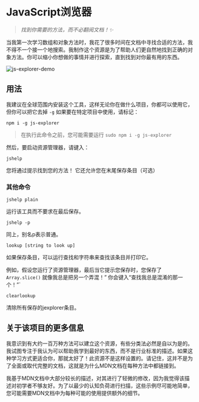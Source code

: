 # JavaScript浏览器

> _找到你需要的方法，而不必翻阅文档！✨_

当我第一次学习数组和对象方法时，我花了很多时间在文档中寻找合适的方法，我不得不一个接一个地搜索。我制作这个资源是为了帮助人们更自然地找到正确的对象方法。你可以缩小你想做的事情并进行探索，直到找到对你最有用的东西。

![js-explorer-demo](https://user-images.githubusercontent.com/2281088/124371705-9e321780-dc41-11eb-9624-d6e33f00334d.gif)

## 用法

我建议在全球范围内安装这个工具，这样无论你在做什么项目，你都可以使用它，但你可以把它去掉 `-g` 如果要在特定项目中使用，请标记：

```
npm i -g js-explorer
```

> 在执行此命令之前，您可能需要运行  `sudo npm i -g js-explorer`

然后，要启动资源管理器，请键入：

```
jshelp
```
您将通过提示找到您的方法！
它还允许您在末尾保存条目（可选）

### 其他命令

```
jshelp plain
```

运行该工具而不要求在最后保存。

```
jshelp -p
```

同上，别名p表示普通。

```
lookup [string to look up]
```

如果保存条目，可以运行查找和字符串来查找该条目并打印它。

例如，假设您运行了资源管理器，最后当它提示您保存时，您保存了 `Array.slice()` 就像我总是把另一个弄混！”
你会键入“查找我总是混淆的那一个！”`


```
clearlookup
```

清除所有保存的jexplorer条目。

## 关于该项目的更多信息

我意识到有大约一百万种方法可以建立这个资源，有些分类法必然是自以为是的。我试图专注于我认为可以帮助我学到最好的东西，而不是行业标准的描述。如果这种学习方式更适合你，那就太好了！此资源不是这样设置的。请记住，这并不是为了全面或取代完整的文档，这就是为什么MDN文档在每种方法中都链接到。

我基于MDN文档中大部分较长的描述，对其进行了轻微的修改，因为我觉得该描述对初学者不够友好。为了以最少的认知负荷进行扫描，这些示例尽可能地简单，您可能需要MDN文档中为每种可能的使用提供额外的细节。

